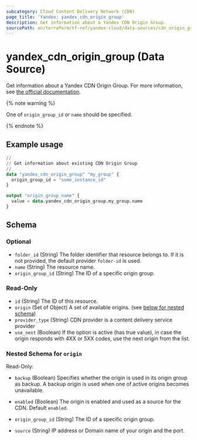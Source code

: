 ```yaml
---
subcategory: Cloud Content Delivery Network (CDN)
page_title: 'Yandex: yandex_cdn_origin_group'
description: Get information about a Yandex CDN Origin Group.
sourcePath: en/terraform/tf-ref/yandex-cloud/data-sources/cdn_origin_group.md
---
```


# yandex_cdn_origin_group (Data Source)

Get information about a Yandex CDN Origin Group. For more information, see [the official documentation](https://yandex.cloud/docs/cdn/concepts/origins).

{% note warning %}

One of `origin_group_id` or `name` should be specified.

{% endnote %}


## Example usage

```terraform
//
// Get information about existing CDN Origin Group
//
data "yandex_cdn_origin_group" "my_group" {
  origin_group_id = "some_instance_id"
}

output "origin_group_name" {
  value = data.yandex_cdn_origin_group.my_group.name
}
```

<!-- schema generated by tfplugindocs -->
## Schema

### Optional

- `folder_id` (String) The folder identifier that resource belongs to. If it is not provided, the default provider `folder-id` is used.
- `name` (String) The resource name.
- `origin_group_id` (String) The ID of a specific origin group.

### Read-Only

- `id` (String) The ID of this resource.
- `origin` (Set of Object) A set of available origins. (see [below for nested schema](#nestedatt--origin))
- `provider_type` (String) CDN provider is a content delivery service provider
- `use_next` (Boolean) If the option is active (has true value), in case the origin responds with 4XX or 5XX codes, use the next origin from the list.

<a id="nestedatt--origin"></a>
### Nested Schema for `origin`

Read-Only:

- `backup` (Boolean) Specifies whether the origin is used in its origin group as backup. A backup origin is used when one of active origins becomes unavailable.

- `enabled` (Boolean) The origin is enabled and used as a source for the CDN. Default `enabled`.

- `origin_group_id` (String) The ID of a specific origin group.

- `source` (String) IP address or Domain name of your origin and the port.

